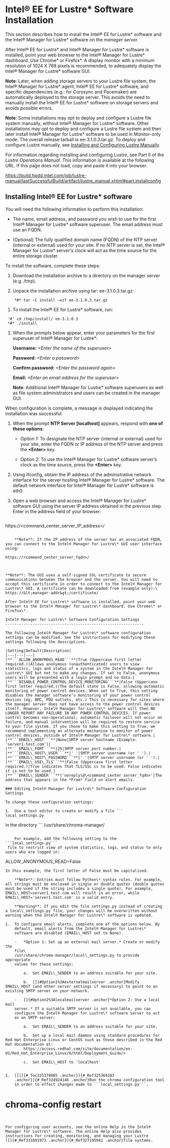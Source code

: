# Intel® EE for Lustre\* Software Installation

This section describes how to install the Intel® EE for Lustre\*
software and the Intel® Manager for Lustre\* software on the *manager
server.*

After Intel® EE for Lustre\* and Intel® Manager for Lustre\* software is
installed, point your web browser to the Intel® Manager for Lustre\*
dashboard. Use Chrome\* or Firefox\*. A display monitor with a minimum
resolution of 1024 X 768 pixels is recommended, to adequately display
the Intel® Manager for Lustre\* software GUI.

**Note**: Later, when adding storage servers to your Lustre file system,
the Intel® Manager for Lustre\* agent, Intel® EE for Lustre\*
software, and specific dependencies (e.g.: for Corosync and Pacemaker)
are automatically deployed to the storage server. This avoids the need
to manually install the Intel® EE for Lustre\* software on storage
servers and avoids possible errors.

**Note**: Some installations may opt to deploy and configure a Lustre
file system manually, without Intel® Manager for Lustre\* software.
Other installations may opt to deploy and configure a Lustre file system
and then later install Intel® Manager for Lustre\* software to be used
in Monitor-only mode. The overall release tarball is ee-3.1.0.3.tar.gz.
To deploy and configure Lustre manually, see [Installing and Configuring
Lustre Manually](#installing-and-configuring-lustre-manually).

For information regarding installing and configuring Lustre, see Part II
of the *Lustre Operations Manual*. This information is available at the
following URL. If this page does not load, copy and paste it into your
browser.

<https://build.hpdd.intel.com/job/lustre-manual/lastSuccessfulBuild/artifact/lustre_manual.xhtml#part.installconfig>

Installing Intel® EE for Lustre\* software
--------------------------------------------

You will need the following information to perform this installation:

-   The name, email address, and password you wish to use for the first
    Intel® Manager for Lustre\* software superuser. The email address
    must use an FQDN.

-   (Optional) The fully qualified domain name (FQDN) of the NTP server
    (internal or external) used for your site. If no NTP server is set,
    the Intel® Manager for Lustre\* server's clock will act as the
    time source for the entire storage cluster.

To install the software, complete these steps:

1.  Download the installation archive to a directory on the manager
    server (e.g. /tmp).

2.  Unpack the installation archive using tar: ee-3.1.0.3.tar.gz:
```#* cd /tmp; mkdir install
    *#* tar –C install –xzf ee-3.1.0.3.tar.gz
```


1.  To install the Intel® EE for Lustre\* software, run:
```
 '#' cd /tmp/install/ ee-3.1.0.3
 *#* ./install
```


1. When the prompts below appear, enter your
    parameters for the first superuser of Intel® Manager for Lustre\*:

    **Username:** *&lt;Enter the name of the superuser&gt;*

    **Password:** *&lt;Enter a password&gt;*
    
    **Confirm password:** *&lt;Enter the password again&gt;*

    **Email:** *&lt;Enter an email address for the superuser&gt;*

    


    **Note**: Additional Intel® Manager for Lustre\* software superusers as well as file system administrators and users can be created in the manager GUI.

When configuration is complete, a message is displayed indicating the installation was successful.

1.  When the prompt **NTP Server \[localhost\]** appears, respond with
    **one of these options**:

    -   *Option 1:* To designate the NTP server (internal or external) used
    for your site, enter the FQDN or IP address of the NTP server and
    press the **&lt;Enter&gt;** key.

    -   *Option 2:* To use the Intel® Manager for Lustre\* software
    server’s clock as the time source, press the **&lt;Enter&gt;** key.

1.  Using ifconfig, obtain the IP address of the administrative network
    interface for the server hosting Intel® Manager for Lustre\*
    software. The default network interface for Intel® Manager for
    Lustre\* software is eth0.

2.  Open a web browser and access the Intel® Manager for Lustre\*
    software GUI using the server IP address obtained in the previous
    step. Enter in the address field of your browser:
    
    ```
https://<command_center_server_IP_address>/
```

    **Note**: If the IP address of the server has an associated FQDN, you can connect to the Intel® Manager for Lustre\* GUI user interface using:

```
    https://<command_center_server_fqdn>/
```


**Note**: The GUI uses a self-signed SSL certificate to secure
communications between the browser and the server. You will need to
accept this certificate in order to connect to the Intel® Manager for
Lustre\* GUI. A certificate can be downloaded from (example only):\
https://&lt;manager-addr&gt;/certificate/

After Intel® EE for Lustre\* software is installed, point your web
browser to the Intel® Manager for Lustre\* dashboard. Use Chrome\* or
Firefox\*.

Intel® Manager for Lustre\* Software Configuration Settings
-------------------------------------------------------------

The following Intel® Manager for Lustre\* software configuration
settings can be modified. See the instructions for modifying these
settings following the descriptions.

|Setting|Default|Description|
|---|---|---|
|**```ALLOW_ANONYMOUS_READ```**|True (Uppercase first letter required.)|Allows anonymous (unauthenticated) users to view statistics, logs and status of a system in the Intel® Manager for Lustre\* GUI but not to make any changes. If set to False, anonymous users will be presented with a login prompt and no data.|
|**```DISABLE_POWER_CONTROL_DEVICE_MONITORING```**|False (Uppercase first letter required.)|The default state is False, allowing automatic monitoring of power control devices. When set to True, this setting disables the manager software’s monitoring of your power control devices (eg, BMC, PDU outlets, etc.) This is necessary for sites where the manager server does not have access to the power control devices itself. However, Intel® Manager for Lustre\* software will then NO LONGER REPORT ANY FAILURE IN ANY POWER CONTROL DEVICES. If power control becomes non-operational, automatic failover will not occur on failure, and manual intervention will be required to restore service to your file system. If you chose to make this setting to True, we recommend implementing an alternate mechanism to monitor of power control devices, outside of Intel® Manager for Lustre\* software.|
|**```EMAIL\_HOST```**|None|SMTP server hostname (Example: 'server1.test.com')|
|**```EMAIL\_PORT```**|25|SMTP server port number.|
|**```EMAIL\_HOST\_USER```**|' '|SMTP server username (or ' ').|
|**```EMAIL\_HOST\_PASSWORD```**|' '|SMTP server username (or ' ').|
|**```EMAIL\_USE\_TLS```**|False (Uppercase first letter required.)|True indicates that TLS/SSL is to be used. False indicates it is not to be used.|
|**```EMAIL\_SENDER```**|'noreply\@\<command_center server_fqdn>'|The address that appears in the *From* field on alert emails.

### Editing Intel® Manager for Lustre\* Software Configuration Settings

To change these configuration settings:

1.  Use a text editor to create or modify a file ```
local_settings.py
```
 in the directory ```
 /usr/share/chroma-manager/
```

    For example, add the following setting to the ```local_settings.py```
 file to restrict view of system statistics, logs, and status to only users who are logged in:
```
ALLOW_ANONYMOUS_READ=False
```
In this example, the first letter of False must be capitalized.

    **Note**: Entries must follow Python\* syntax rules. For example, all strings must be enclosed in single or double quotes (double quotes must be used if the string includes a single quote). For example, EMAIL\_HOST=server1.test.com will result in an error, while EMAIL\_HOST='server1.test.com' is a valid entry.

    **Warning**: If you edit the file settings.py instead of creating a local\_settings.py file, your changes will be overwritten without warning when the Intel® Manager for Lustre\* software is updated.

1.  To configure email alerts, complete one of the options below. By
    default, email alerts from the Intel® Manager for Lustre\*
    software are disabled (EMAIL\_HOST set to None).

    -   *Option 1: Set up an external mail server.* Create or modify the
    file\
    /usr/share/chroma-manager/local\_settings.py to provide appropriate
    values for these settings:

        a.  Set EMAIL\_SENDER to an address suitable for your site.

        b.  []{#Option1%3Aexternalmailserver .anchor}Modify EMAIL\_HOST (and other server settings if necessary) to point to an existing SMTP server on your network.

    -   []{#Option2%3Alocalmailserver .anchor}*Option 2: Use a local mail
    server.* If a suitable SMTP server is not available, you can
    configure the Intel® Manager for Lustre\* software server to act
    as an SMTP server:

        a.  Set EMAIL\_SENDER to an address suitable for your site.

        b.  Set up a local mail daemon using standard procedures for Red Hat Enterprise Linux or CentOS such as those described in the Red Hat documentation at:
        https://access.redhat.com/site/documentation/en-US/Red_Hat_Enterprise_Linux/6/html/Deployment_Guide/>

        c.  Set EMAIL\_HOST to 'localhost'


1.  [[[]{#_Toc325378085 .anchor}]{#_Ref325369183
    .anchor}]{#_Ref324924146 .anchor}Run the chroma configuration tool
    in order to effect changes made to ```local_settings.py```.
```
# chroma-config restart
```


For configuring user accounts, see the online Help in the Intel®
Manager for Lustre\* software. The online Help also provides
instructions for creating, monitoring, and managing your Lustre
[[]{#_Ref331691973 .anchor}]{#_Ref327195941 .anchor}file systems.
